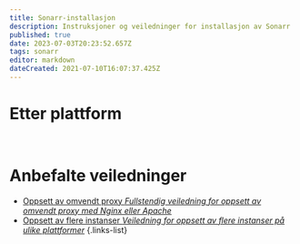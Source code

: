 ```yaml
---
title: Sonarr-installasjon
description: Instruksjoner og veiledninger for installasjon av Sonarr
published: true
date: 2023-07-03T20:23:52.657Z
tags: sonarr
editor: markdown
dateCreated: 2021-07-10T16:07:37.425Z
---
```


# Etter plattform
[<i class="fab fa-windows" style="font-size: 3em;"></i>](/sonarr/installation/windows)&nbsp;&nbsp;&nbsp;&nbsp;[<i class="fab fa-linux" style="font-size: 3em;"></i>](/sonarr/installation/linux)&nbsp;&nbsp;&nbsp;&nbsp;[<i class="fab fa-apple" style="font-size: 3em;"></i>](/sonarr/installation/macos)&nbsp;&nbsp;&nbsp;&nbsp;[<i class="fab fa-freebsd" style="font-size: 3em;"></i>](/sonarr/installation/freebsd)&nbsp;&nbsp;&nbsp;&nbsp;[<i class="fab fa-docker" style="font-size: 3em;"></i>](/sonarr/installation/docker)

# Anbefalte veiledninger
- [Oppsett av omvendt proxy *Fullstendig veiledning for oppsett av omvendt proxy med Nginx eller Apache*](/sonarr/installation/reverse-proxy)
- [Oppsett av flere instanser *Veiledning for oppsett av flere instanser på ulike plattformer*](/sonarr/installation/multiple-instances)
{.links-list}